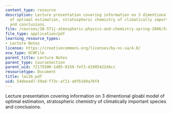 ```yaml
---
content_type: resource
description: Lecture presentation covering information on 3 dimentional gloabl model
  of optimal estimation, stratospheric chemistry of climatically important species
  and conclusions.
file: /courses/10-571j-atmospheric-physics-and-chemistry-spring-2006/54deead759adf73caf11a9fb189a76f4_lec26.pdf
file_type: application/pdf
learning_resource_types:
- Lecture Notes
license: https://creativecommons.org/licenses/by-nc-sa/4.0/
ocw_type: OCWFile
parent_title: Lecture Notes
parent_type: CourseSection
parent_uid: 72175500-1d85-0159-fef3-d1905422d4cc
resourcetype: Document
title: lec26.pdf
uid: 54deead7-59ad-f73c-af11-a9fb189a76f4
---
```

Lecture presentation covering information on 3 dimentional gloabl model of optimal estimation, stratospheric chemistry of climatically important species and conclusions.